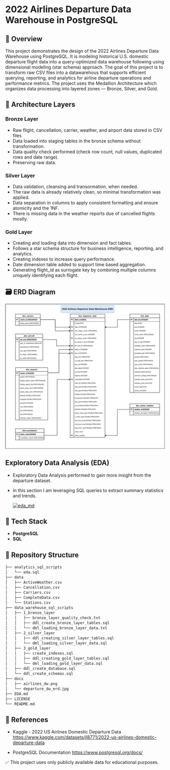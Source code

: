 # 2022 Airlines Departure Data Warehouse in PostgreSQL

## 📌 Overview

This project demonstrates the design of the 2022 Airlines Departure Data Warehouse using PostgreSQL. It is modeling historical U.S. domestic departure flight data into a query-optimized data warehouse following using dimensional modeling (star schema) approach. The goal of this project is to transform raw CSV files into a datawarehous that supports efficient querying, reporting, and analytics for airline departure operations and performance metrics. The project uses the Medallion Architecture which organizes data processing into layered zones — Bronze, Silver, and Gold.

## 🧱 Architecture Layers

### Bronze Layer
- Raw flight, cancellation, carrier, weather, and airport data stored in CSV files
- Data loaded into staging tables in the bronze schema without transformation.
- Data quality check performed (check row count, null values, duplicated rows and date range).
- Preserving raw data.

### Silver Layer
- Data validation, cleansing and transormation, when needed. 
- The raw data is already relatively clean, so minimal transformation was applied.
- Data separation in columns to apply consistent formatting and ensure atomicity and the 1NF.
- There is missing data in the weather reports due of cancelled flights mostly.

### Gold Layer
- Creating and loading data into dimension and fact tables.
- Follows a star schema structure for business intelligence, reporting, and analytics.
- Creating indexes to increase query performance.
- Date dimension table added to support time based aggregation.
- Generating flight_id as surrogate key by combining multiple columns uniquely identifying each flight.

## 🗃️ ERD Diagram

![dw_figure](docs/departure_dw_erd.jpg)

## Exploratory Data Analysis (EDA)
- Exploratory Data Analysis performed to gain more insight from the departure dataset.
- In this section I am leveraging SQL queries to extract summary statistics and trends.

  [![eda_md](https://img.shields.io/badge/EDA%20Queries%20and%20Postgres%20Output-blue?style=for-the-badge)](EDA.md)
  

## 🧰 Tech Stack
- **PostgreSQL**
- **SQL**

## 📁 Repository Structure
``` 
├── analytics_sql_scripts
│   └── eda.sql
├── data
│   ├── ActiveWeather.csv
│   ├── Cancellation.csv
│   ├── Carriers.csv
│   ├── CompleteData.csv
│   └── Stations.csv
├── data_warehouse_sql_scripts
│   ├── 1_bronze_layer
│   │   ├── bronze_layer_quality_check.txt
│   │   ├── ddl_create_bronze_layer_tables.sql
│   │   └── dml_loading_bronze_layer_data.txt
│   ├── 2_silver_layer
│   │   ├── ddl_creating_silver_layer_tables.sql
│   │   └── dml_loading_silver_layer_data.sql
│   ├── 3_gold_layer
│   │   ├── create_indexes.sql
│   │   ├── ddl_creating_gold_layer_tables.sql
│   │   └── dml_loading_gold_layer_data.sql
│   ├── ddl_create_database.sql
│   └── ddl_create_schemas.sql
├── docs
│   ├── airlines_dw.png
│   └── departure_dw_erd.jpg
├── EDA.md
├── LICENSE
└── README.md
```

## 🔗 References

- Kaggle - 2022 US Airlines Domestic Departure Data
  https://www.kaggle.com/datasets/jl8771/2022-us-airlines-domestic-departure-data

- PostgreSQL Documentation
  https://www.postgresql.org/docs/

✅ This project uses only publicly available data for educational purposes.
